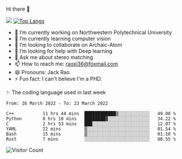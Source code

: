Hi there 👋

![](https://github-readme-stats.vercel.app/api?username=Raohaocheng)
[![Top Langs](https://github-readme-stats.vercel.app/api/top-langs/?username=Raohaocheng&layout=compact)](https://github.com/anuraghazra/github-readme-stats)

- 🔭 I’m currently working on Northwestern Polytechnical University
- 🌱 I’m currently learning computer vision
- 👯 I’m looking to collaborate on Archaic-Atom
- 🤔 I’m looking for help with Deep learning
- 💬 Ask me about stereo matching
- 📫 How to reach me: raoxi36@foxmail.com
- 😄 Pronouns: Jack Rao
- ⚡ Fun fact: I can't believe I'm a PHD.

✨ The coding language used in last week
<!--START_SECTION:waka-->

```text
From: 16 March 2022 - To: 23 March 2022

C++           11 hrs 44 mins  ████████████▒░░░░░░░░░░░░   49.08 %
Python        8 hrs 10 mins   ████████▓░░░░░░░░░░░░░░░░   34.22 %
C             2 hrs 53 mins   ███░░░░░░░░░░░░░░░░░░░░░░   12.07 %
YAML          22 mins         ▒░░░░░░░░░░░░░░░░░░░░░░░░   01.54 %
Bash          15 mins         ▒░░░░░░░░░░░░░░░░░░░░░░░░   01.10 %
Rust          7 mins          ░░░░░░░░░░░░░░░░░░░░░░░░░   00.55 %
```

<!--END_SECTION:waka-->

![Visitor Count](https://profile-counter.glitch.me/Raohaocheng/count.svg)
